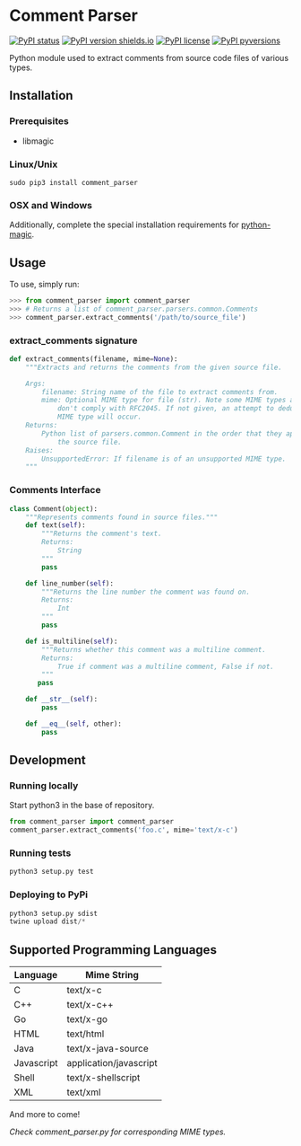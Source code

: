# Comment Parser

[![PyPI status](https://img.shields.io/pypi/status/comment_parser.svg)](https://pypi.python.org/pypi/comment_parser/)
[![PyPI version shields.io](https://img.shields.io/pypi/v/comment_parser.svg)](https://pypi.python.org/pypi/comment_parser/)
[![PyPI license](https://img.shields.io/pypi/l/comment_parser.svg)](https://pypi.python.org/pypi/comment_parser/)
[![PyPI pyversions](https://img.shields.io/pypi/pyversions/comment_parser.svg)](https://pypi.python.org/pypi/comment_parser/)

Python module used to extract comments from source code files of various types.

## Installation

### Prerequisites

* libmagic

### Linux/Unix

```shell
sudo pip3 install comment_parser
```

### OSX and Windows
Additionally, complete the special installation requirements for
[python-magic](https://github.com/ahupp/python-magic).

## Usage

To use, simply run:

```python
>>> from comment_parser import comment_parser
>>> # Returns a list of comment_parser.parsers.common.Comments
>>> comment_parser.extract_comments('/path/to/source_file')
```
### extract_comments signature

```python
def extract_comments(filename, mime=None):
    """Extracts and returns the comments from the given source file.

    Args:
        filename: String name of the file to extract comments from.
        mime: Optional MIME type for file (str). Note some MIME types accepted
            don't comply with RFC2045. If not given, an attempt to deduce the
            MIME type will occur.
    Returns:
        Python list of parsers.common.Comment in the order that they appear in
            the source file.
    Raises:
        UnsupportedError: If filename is of an unsupported MIME type.
    """
```
### Comments Interface

```python
class Comment(object):
    """Represents comments found in source files."""
    def text(self):
        """Returns the comment's text.
        Returns:
            String
        """
        pass

    def line_number(self):
        """Returns the line number the comment was found on.
        Returns:
            Int
        """
        pass

    def is_multiline(self):
        """Returns whether this comment was a multiline comment.
        Returns:
            True if comment was a multiline comment, False if not.
        """
       pass

    def __str__(self):
        pass

    def __eq__(self, other):
        pass
```

## Development

### Running locally

Start python3 in the base of repository.

```python
from comment_parser import comment_parser
comment_parser.extract_comments('foo.c', mime='text/x-c')
```

### Running tests

```python
python3 setup.py test
```

### Deploying to PyPi

```python
python3 setup.py sdist
twine upload dist/*
```

## Supported Programming Languages

| Language    | Mime String              |
|------------ |------------------------- |
| C           | text/x-c                 |
| C++         | text/x-c++               |
| Go          | text/x-go                |
| HTML        | text/html                |
| Java        | text/x-java-source       |
| Javascript  | application/javascript   |
| Shell       | text/x-shellscript       |
| XML         | text/xml                 |

And more to come!

*Check comment_parser.py for corresponding MIME types.*
